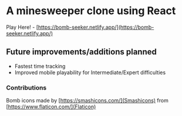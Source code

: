 # A minesweeper clone using React
Play Here! - [https://bomb-seeker.netlify.app/](https://bomb-seeker.netlify.app/)

## Future improvements/additions planned
* Fastest time tracking
* Improved mobile playability for Intermediate/Expert difficulties

### Contributions
Bomb icons made by [https://smashicons.com/](Smashicons) from [https://www.flaticon.com/](Flaticon)

